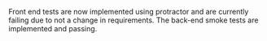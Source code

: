 Front end tests are now implemented using protractor and are currently failing due to not a change in requirements. The back-end smoke 
tests are implemented and passing.
